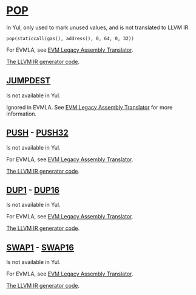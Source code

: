 # [POP](https://www.evm.codes/#50?fork=shanghai)

In Yul, only used to mark unused values, and is not translated to LLVM IR.

```solidity
pop(staticcall(gas(), address(), 0, 64, 0, 32))
```

For EVMLA, see
[EVM Legacy Assembly Translator](https://github.com/code-423n4/2023-10-zksync/blob/main/docs/VM%20Section/How%20compiler%20works/evmla_translator.md).

[The LLVM IR generator code](https://github.com/matter-labs/era-compiler-solidity/blob/main/src/evmla/assembly/instruction/stack.rs#L108).

## [JUMPDEST](https://www.evm.codes/#5b?fork=shanghai)

Is not available in Yul.

Ignored in EVMLA. See
[EVM Legacy Assembly Translator](https://github.com/code-423n4/2023-10-zksync/blob/main/docs/VM%20Section/How%20compiler%20works/evmla_translator.md)
for more information.

## [PUSH](https://www.evm.codes/#5f?fork=shanghai) - [PUSH32](https://www.evm.codes/#7f?fork=shanghai)

Is not available in Yul.

For EVMLA, see
[EVM Legacy Assembly Translator](https://github.com/code-423n4/2023-10-zksync/blob/main/docs/VM%20Section/How%20compiler%20works/evmla_translator.md).

[The LLVM IR generator code](https://github.com/matter-labs/era-compiler-solidity/blob/main/src/evmla/assembly/instruction/stack.rs#L10).

## [DUP1](https://www.evm.codes/#80?fork=shanghai) - [DUP16](https://www.evm.codes/#8f?fork=shanghai)

Is not available in Yul.

For EVMLA, see
[EVM Legacy Assembly Translator](https://github.com/code-423n4/2023-10-zksync/blob/main/docs/VM%20Section/How%20compiler%20works/evmla_translator.md).

[The LLVM IR generator code](https://github.com/matter-labs/era-compiler-solidity/blob/main/src/evmla/assembly/instruction/stack.rs#L48).

## [SWAP1](https://www.evm.codes/#90?fork=shanghai) - [SWAP16](https://www.evm.codes/#9f?fork=shanghai)

Is not available in Yul.

For EVMLA, see
[EVM Legacy Assembly Translator](https://github.com/code-423n4/2023-10-zksync/blob/main/docs/VM%20Section/How%20compiler%20works/evmla_translator.md).

[The LLVM IR generator code](https://github.com/matter-labs/era-compiler-solidity/blob/main/src/evmla/assembly/instruction/stack.rs#L74).
